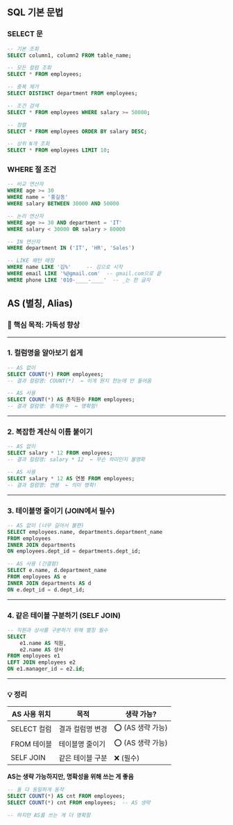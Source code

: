 
## SQL 기본 문법

### SELECT 문

```sql
-- 기본 조회
SELECT column1, column2 FROM table_name;

-- 모든 컬럼 조회
SELECT * FROM employees;

-- 중복 제거
SELECT DISTINCT department FROM employees;

-- 조건 검색
SELECT * FROM employees WHERE salary >= 50000;

-- 정렬
SELECT * FROM employees ORDER BY salary DESC;

-- 상위 N개 조회
SELECT * FROM employees LIMIT 10;
```

### WHERE 절 조건

```sql
-- 비교 연산자
WHERE age >= 30
WHERE name = '홍길동'
WHERE salary BETWEEN 30000 AND 50000

-- 논리 연산자
WHERE age >= 30 AND department = 'IT'
WHERE salary < 30000 OR salary > 80000

-- IN 연산자
WHERE department IN ('IT', 'HR', 'Sales')

-- LIKE 패턴 매칭
WHERE name LIKE '김%'     -- 김으로 시작
WHERE email LIKE '%@gmail.com'  -- gmail.com으로 끝
WHERE phone LIKE '010-____-____'  -- _는 한 글자
```





## AS (별칭, Alias)

### 🎯 핵심 목적: **가독성 향상**

-----

### 1. 컬럼명을 알아보기 쉽게

```sql
-- AS 없이
SELECT COUNT(*) FROM employees;
-- 결과 컬럼명: COUNT(*)  ← 이게 뭔지 한눈에 안 들어옴

-- AS 사용
SELECT COUNT(*) AS 총직원수 FROM employees;
-- 결과 컬럼명: 총직원수  ← 명확함!
```

-----

### 2. 복잡한 계산식 이름 붙이기

```sql
-- AS 없이
SELECT salary * 12 FROM employees;
-- 결과 컬럼명: salary * 12  ← 무슨 의미인지 불명확

-- AS 사용
SELECT salary * 12 AS 연봉 FROM employees;
-- 결과 컬럼명: 연봉  ← 의미 명확!
```

-----

### 3. 테이블명 줄이기 (JOIN에서 필수)

```sql
-- AS 없이 (너무 길어서 불편)
SELECT employees.name, departments.department_name
FROM employees
INNER JOIN departments 
ON employees.dept_id = departments.dept_id;

-- AS 사용 (간결함)
SELECT e.name, d.department_name
FROM employees AS e
INNER JOIN departments AS d
ON e.dept_id = d.dept_id;
```

-----

### 4. 같은 테이블 구분하기 (SELF JOIN)

```sql
-- 직원과 상사를 구분하기 위해 별칭 필수
SELECT 
    e1.name AS 직원,
    e2.name AS 상사
FROM employees e1
LEFT JOIN employees e2 
ON e1.manager_id = e2.id;
```

-----

### 💡 정리

|AS 사용 위치 |목적       |생략 가능?      |
|---------|---------|------------|
|SELECT 컬럼|결과 컬럼명 변경|⭕ (AS 생략 가능)|
|FROM 테이블 |테이블명 줄이기 |⭕ (AS 생략 가능)|
|SELF JOIN|같은 테이블 구분|❌ (필수)      |

**AS는 생략 가능하지만, 명확성을 위해 쓰는 게 좋음**

```sql
-- 둘 다 동일하게 동작
SELECT COUNT(*) AS cnt FROM employees;
SELECT COUNT(*) cnt FROM employees;  -- AS 생략

-- 하지만 AS를 쓰는 게 더 명확함
```
